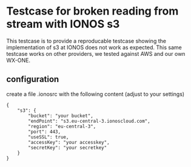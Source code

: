 # Testcase for broken reading from stream with IONOS s3

This testcase is to provide a reproducable testcase showing the implementation of s3 at IONOS does not work as expected.
This same testcase works on other providers, we tested against AWS and our own WX-ONE.

## configuration

create a file .ionosrc with the following content (adjust to your settings)

```
{
    "s3": {
        "bucket": "your bucket",
        "endPoint": "s3.eu-central-3.ionoscloud.com",
        "region": "eu-central-3",
        "port": 443,
        "useSSL": true,
        "accessKey": "your accesskey",
        "secretKey": "your secretkey"
    }
}
```
